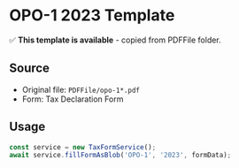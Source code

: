 # OPO-1 2023 Template

✅ **This template is available** - copied from PDFFile folder.

## Source
- Original file: `PDFFile/opo-1*.pdf`
- Form: Tax Declaration Form

## Usage
```typescript
const service = new TaxFormService();
await service.fillFormAsBlob('OPO-1', '2023', formData);
```
